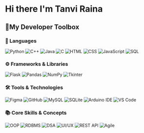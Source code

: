 # Hi there I'm Tanvi Raina

## 🚀My Developer Toolbox

### 🧠 Languages
<p>
  <img alt="Python" src="https://img.shields.io/badge/-Python-3776AB?style=flat-square&logo=python&logoColor=white" />
  <img alt="C++" src="https://img.shields.io/badge/-C++-00599C?style=flat-square&logo=c%2B%2B&logoColor=white" />
  <img alt="Java" src="https://img.shields.io/badge/-Java-007396?style=flat-square&logo=java&logoColor=white" />
  <img alt="C" src="https://img.shields.io/badge/-C-A8B9CC?style=flat-square&logo=c&logoColor=white" />
  <img alt="HTML" src="https://img.shields.io/badge/-HTML5-E34F26?style=flat-square&logo=html5&logoColor=white" />
  <img alt="CSS" src="https://img.shields.io/badge/-CSS3-1572B6?style=flat-square&logo=css3&logoColor=white" />
  <img alt="JavaScript" src="https://img.shields.io/badge/-JavaScript-F7DF1E?style=flat-square&logo=javascript&logoColor=black" />
  <img alt="SQL" src="https://img.shields.io/badge/-SQL-4479A1?style=flat-square&logo=mysql&logoColor=white" />
</p>

### ⚙️ Frameworks & Libraries
<p>
  <img alt="Flask" src="https://img.shields.io/badge/-Flask-000000?style=flat-square&logo=flask&logoColor=white" />
  <img alt="Pandas" src="https://img.shields.io/badge/-Pandas-150458?style=flat-square&logo=pandas&logoColor=white" />
  <img alt="NumPy" src="https://img.shields.io/badge/-NumPy-013243?style=flat-square&logo=numpy&logoColor=white" />
  <img alt="Tkinter" src="https://img.shields.io/badge/-Tkinter-ffcc00?style=flat-square&logo=python&logoColor=black" />
</p>

### 🛠️ Tools & Technologies
<p>
  <img alt="Figma" src="https://img.shields.io/badge/-Figma-F24E1E?style=flat-square&logo=figma&logoColor=white" />
  <img alt="GitHub" src="https://img.shields.io/badge/-GitHub-181717?style=flat-square&logo=github&logoColor=white" />
  <img alt="MySQL" src="https://img.shields.io/badge/-MySQL-4479A1?style=flat-square&logo=mysql&logoColor=white" />
  <img alt="SQLite" src="https://img.shields.io/badge/-SQLite-003B57?style=flat-square&logo=sqlite&logoColor=white" />
  <img alt="Arduino IDE" src="https://img.shields.io/badge/-Arduino-00979D?style=flat-square&logo=arduino&logoColor=white" />
  <img alt="VS Code" src="https://img.shields.io/badge/-VSCode-007ACC?style=flat-square&logo=visual-studio-code&logoColor=white" />
</p>

### 📚 Core Skills & Concepts
<p>
  <img alt="OOP" src="https://img.shields.io/badge/-OOP-9B59B6?style=flat-square" />
  <img alt="RDBMS" src="https://img.shields.io/badge/-RDBMS-2980B9?style=flat-square" />
  <img alt="DSA" src="https://img.shields.io/badge/-DSA-34495E?style=flat-square" />
  <img alt="UI/UX" src="https://img.shields.io/badge/-UI%2FUX-8E44AD?style=flat-square&logo=figma&logoColor=white" />
  <img alt="REST API" src="https://img.shields.io/badge/-REST%20APIs-27AE60?style=flat-square" />
  <img alt="Agile" src="https://img.shields.io/badge/-Agile%20Collaboration-F39C12?style=flat-square" />
</p>
